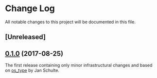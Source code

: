 # Change Log

All notable changes to this project will be documented in this file.

## [Unreleased]

## [0.1.0](https://github.com/darkeld3r/os_info/tree/0.0.1) (2017-08-25)

The first release containing only minor infrastructural changes and based on [os_type](https://github.com/schultyy/os_type) by Jan Schulte.
